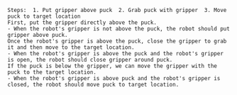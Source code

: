 
    Steps:  1. Put gripper above puck  2. Grab puck with gripper  3. Move puck to target location
    First, put the gripper directly above the puck.
    - When the robot's gripper is not above the puck, the robot should put gripper above puck.
    Once the robot's gripper is above the puck, close the gripper to grab it and then move to the target location. 
    - When the robot's gripper is above the puck and the robot's gripper is open, the robot should close gripper around puck.
    If the puck is below the gripper, we can move the gripper with the puck to the target location.
    - When the robot's gripper is above puck and the robot's gripper is closed, the robot should move puck to target location.